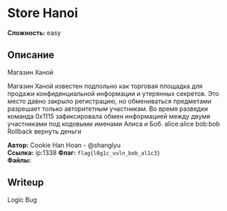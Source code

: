# Store Hanoi

**Сложность:** easy

## Описание

Магазин Ханой

Магазин Ханой известен подпольно как торговая площадка для продажи конфиденциальной информации и утерянных секретов. Это место давно закрыло регистрацию, но обмениваться предметами разрешает только авторитетным участникам. Во время разведки команда 0x1115 зафиксировала обмен информацией между двумя участниками под кодовыми именами Алиса и Боб.
alice:alice
bob:bob
Rollback вернуть деньги

**Автор:** Cookie Han Hoan - @shanglyu<br>
**Ссылка:** ip:1338
**Флаг:** `flag{l0g1c_vuln_bob_al1c3}`<br>
**Файлы:**

## Writeup

Logic Bug

